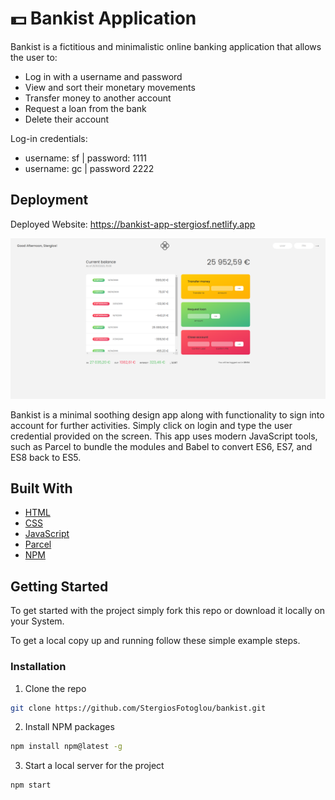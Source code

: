 # 💵 Bankist Application

Bankist is a fictitious and minimalistic online banking application that allows the user to:

- Log in with a username and password
- View and sort their monetary movements
- Transfer money to another account
- Request a loan from the bank
- Delete their account

Log-in credentials:

- username: sf | password: 1111
- username: gc | password 2222

## Deployment

Deployed Website: https://bankist-app-stergiosf.netlify.app

[![bankist-app.png](./bankist-app.PNG)](https://bankist-app-stergiosf.netlify.app/)

Bankist is a minimal soothing design app along with functionality to sign into account for further activities. Simply click on login and type the user credential provided on the screen. This app uses modern JavaScript tools, such as Parcel to bundle the modules and Babel to convert ES6, ES7, and ES8 back to ES5.

## Built With

- [HTML](https://developer.mozilla.org/en-US/docs/Web/HTML)
- [CSS](https://developer.mozilla.org/en-US/docs/Web/CSS)
- [JavaScript](https://developer.mozilla.org/en-US/docs/Web/javascript)
- [Parcel](https://parceljs.org/)
- [NPM](https://www.npmjs.com/)

## Getting Started

To get started with the project simply fork this repo or download it locally on your System.

To get a local copy up and running follow these simple example steps.

### Installation

1. Clone the repo

```sh
git clone https://github.com/StergiosFotoglou/bankist.git
```

2. Install NPM packages

```sh
npm install npm@latest -g
```

3. Start a local server for the project

```sh
npm start
```

